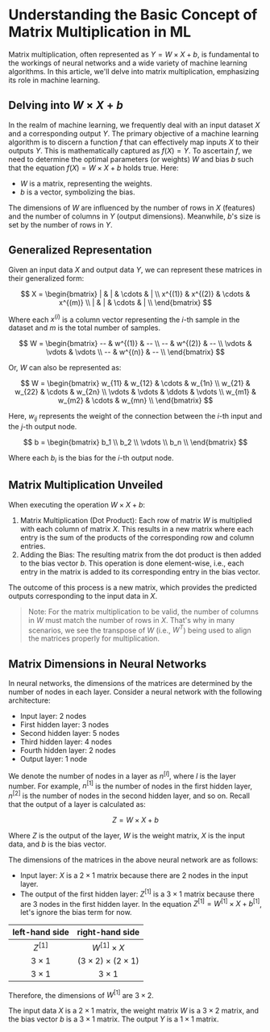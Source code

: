 # Understanding the Basic Concept of Matrix Multiplication in ML
Matrix multiplication, often represented as $Y = W \times X + b$, is fundamental to the workings of neural networks and a wide variety of machine learning algorithms. In this article, we'll delve into matrix multiplication, emphasizing its role in machine learning.

## Delving into $W \times X + b$
In the realm of machine learning, we frequently deal with an input dataset $X$ and a corresponding output $Y$. The primary objective of a machine learning algorithm is to discern a function $f$ that can effectively map inputs $X$ to their outputs $Y$. This is mathematically captured as $f(X)=Y$. To ascertain $f$, we need to determine the optimal parameters (or weights) $W$ and bias $b$ such that the equation $f(X)=W \times X + b$ holds true. Here:

- $W$ is a matrix, representing the weights.
- $b$ is a vector, symbolizing the bias.

The dimensions of $W$ are influenced by the number of rows in $X$ (features) and the number of columns in $Y$ (output dimensions). Meanwhile, $b$'s size is set by the number of rows in $Y$.

## Generalized Representation
Given an input data $X$ and output data $Y$, we can represent these matrices in their generalized form:

$$
X = \begin{bmatrix}
| & | & \cdots & | \\
x^{(1)} & x^{(2)} & \cdots & x^{(m)} \\
| & | & \cdots & | \\
\end{bmatrix}
$$

Where each $x^{(i)}$ is a column vector representing the $i$-th sample in the dataset and $m$ is the total number of samples.

$$
W = \begin{bmatrix}
-- & w^{(1)} & -- \\
-- & w^{(2)} & -- \\
\vdots & \vdots & \vdots \\
-- & w^{(n)} & -- \\
\end{bmatrix}
$$

Or, $W$ can also be represented as:

$$
W = \begin{bmatrix}
w_{11} & w_{12} & \cdots & w_{1n} \\
w_{21} & w_{22} & \cdots & w_{2n} \\
\vdots & \vdots & \ddots & \vdots \\
w_{m1} & w_{m2} & \cdots & w_{mn} \\
\end{bmatrix}
$$

Here, $w_{ij}$ represents the weight of the connection between the $i$-th input and the $j$-th output node.

$$
b = \begin{bmatrix}
b_1 \\
b_2 \\
\vdots \\
b_n \\
\end{bmatrix}
$$

Where each $b_i$ is the bias for the $i$-th output node.

## Matrix Multiplication Unveiled
When executing the operation $W \times X + b$:

1. Matrix Multiplication (Dot Product): Each row of matrix $W$ is multiplied with each column of matrix $X$. This results in a new matrix where each entry is the sum of the products of the corresponding row and column entries.
2. Adding the Bias: The resulting matrix from the dot product is then added to the bias vector $b$. This operation is done element-wise, i.e., each entry in the matrix is added to its corresponding entry in the bias vector.

The outcome of this process is a new matrix, which provides the predicted outputs corresponding to the input data in $X$.

> Note: For the matrix multiplication to be valid, the number of columns in $W$ must match the number of rows in $X$. That's why in many scenarios, we see the transpose of $W$ (i.e., $W^T$) being used to align the matrices properly for multiplication.

## Matrix Dimensions in Neural Networks
In neural networks, the dimensions of the matrices are determined by the number of nodes in each layer. Consider a neural network with the following architecture:

- Input layer: 2 nodes
- First hidden layer: 3 nodes
- Second hidden layer: 5 nodes
- Third hidden layer: 4 nodes
- Fourth hidden layer: 2 nodes
- Output layer: 1 node

We denote the number of nodes in a layer as $n^{[l]}$, where $l$ is the layer number. For example, $n^{[1]}$ is the number of nodes in the first hidden layer, $n^{[2]}$ is the number of nodes in the second hidden layer, and so on. Recall that the output of a layer is calculated as:

$$Z = W \times X + b$$

Where $Z$ is the output of the layer, $W$ is the weight matrix, $X$ is the input data, and $b$ is the bias vector.

The dimensions of the matrices in the above neural network are as follows:

- Input layer: $X$ is a $2 \times 1$ matrix because there are 2 nodes in the input layer.
- The output of the first hidden layer: $Z^{[1]}$ is a $3 \times 1$ matrix because there are 3 nodes in the first hidden layer. In the equation $Z^{[1]} = W^{[1]} \times X + b^{[1]}$, let's ignore the bias term for now.

| left-hand side | right-hand side |
| :---: | :---: |
| $Z^{[1]}$ | $W^{[1]} \times X$ |
| $3 \times 1$ | ($3 \times 2$) $\times$ ($2 \times 1$) |
| $3 \times 1$ | $3 \times 1$ |

Therefore, the dimensions of $W^{[1]}$ are $3 \times 2$.












The input data $X$ is a $2 \times 1$ matrix, the weight matrix $W$ is a $3 \times 2$ matrix, and the bias vector $b$ is a $3 \times 1$ matrix. The output $Y$ is a $1 \times 1$ matrix.
